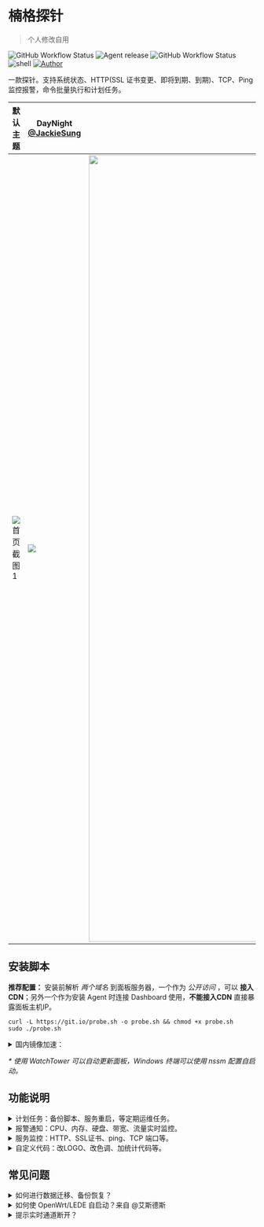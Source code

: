 # 楠格探针
> 个人修改自用

![GitHub Workflow Status](https://img.shields.io/github/workflow/status/xOS/Probe/Dashboard%20image?label=管理面板%20v2.2.3&logo=github&style=for-the-badge) ![Agent release](https://img.shields.io/github/v/release/xOS/Probe?color=brightgreen&label=Agent&style=for-the-badge&logo=github) ![GitHub Workflow Status](https://img.shields.io/github/workflow/status/xOS/Probe/Agent%20release?label=Agent%20CI&logo=github&style=for-the-badge) ![shell](https://img.shields.io/badge/安装脚本-v2.2.0-brightgreen?style=for-the-badge&logo=linux)
[![Author](https://img.shields.io/badge/%E4%BD%9C%E8%80%85-naiba-brightgreen?style=for-the-badge&logo=github)](https://github.com/naiba)

一款探针。支持系统状态、HTTP(SSL 证书变更、即将到期、到期)、TCP、Ping 监控报警，命令批量执行和计划任务。

| 默认主题                                                | DayNight [@JackieSung](https://github.com/JackieSung4ev) | hotaru                        |
| ------------------------------------------------------- | -------------------------------------------------------- | ---------------------------------------------------------------------- |
| ![首页截图1](https://github.com/xos/probe/raw/master/resource/%E6%88%AA%E5%B1%8F2021-03-17%2005.31.59.png) | <img src="https://s3.ax1x.com/2021/01/20/sfJv2q.jpg"/>   | <img src="https://s3.ax1x.com/2020/12/09/rPF4xJ.png" width="1600px" /> |

## 安装脚本

**推荐配置：** 安装前解析 _两个域名_ 到面板服务器，一个作为 _公开访问_ ，可以 **接入CDN**；另外一个作为安装 Agent 时连接 Dashboard 使用，**不能接入CDN** 直接暴露面板主机IP。

```shell
curl -L https://git.io/probe.sh -o probe.sh && chmod +x probe.sh
sudo ./probe.sh
```

<details>
    <summary>国内镜像加速：</summary>

```shell
curl -L https://cdn.jsdelivr.net/gh/xos/probe@master/script/probe.sh -o probe.sh && chmod +x probe.sh
CN=true sudo ./probe.sh
```

</details>

_\* 使用 WatchTower 可以自动更新面板，Windows 终端可以使用 nssm 配置自启动。_

## 功能说明

<details>
    <summary>计划任务：备份脚本、服务重启，等定期运维任务。</summary>

使用此功能可以定期结合 restic、rclone 给服务器备份，或者定期某项重启服务来重置网络连接。

</details>

<details>
    <summary>报警通知：CPU、内存、硬盘、带宽、流量实时监控。</summary>

#### 灵活通知方式

`#NG#` 是面板消息占位符，面板触发通知时会自动替换占位符到实际消息

Body 内容是`JSON` 格式的：**当请求类型为 FORM 时**，值为 `key:value` 的形式，`value` 里面可放置占位符，通知时会自动替换。**当请求类型为 JSON 时** 只会简进行字符串替换后直接提交到`URL`。

URL 里面也可放置占位符，请求时会进行简单的字符串替换。

参考下方的示例，非常灵活。

1. 添加通知方式

   - server 酱示例
     - 名称：server 酱
     - URL：https://sc.ftqq.com/SCUrandomkeys.send?text=#NG#
     - 请求方式: GET
     - 请求类型: 默认
     - Body: 空
   - wxpusher 示例，需要关注你的应用

     - 名称: wxpusher
     - URL：http://wxpusher.zjiecode.com/api/send/message
     - 请求方式: POST
     - 请求类型: JSON
     - Body: `{"appToken":"你的appToken","topicIds":[],"content":"#NG#","contentType":"1","uids":["你的uid"]}`

   - telegram 示例 [@haitau](https://github.com/haitau) 贡献
     - 名称：telegram 机器人消息通知
     - URL：https://api.telegram.org/botXXXXXX/sendMessage?chat_id=YYYYYY&text=#NG#
     - 请求方式: GET
     - 请求类型: 默认
     - Body: 空
     - URL 参数获取说明：botXXXXXX 中的 XXXXXX 是在 telegram 中关注官方 @Botfather ，输入/newbot ，创建新的机器人（bot）时，会提供的 token（在提示 Use this token to access the HTTP API:后面一行）这里 'bot' 三个字母不可少。创建 bot 后，需要先在 telegram 中与 BOT 进行对话（随便发个消息），然后才可用 API 发送消息。YYYYYY 是 telegram 用户的数字 ID。与机器人@userinfobot 对话可获得。

2. 添加一个离线报警

   - 名称：离线通知
   - 规则：`[{"Type":"offline","Duration":10}]`
   - 启用：√

3. 添加一个监控 CPU 持续 10s 超过 50% **且** 内存持续 20s 占用低于 20% 的报警

   - 名称：CPU+内存
   - 规则：`[{"Type":"cpu","Min":0,"Max":50,"Duration":10},{"Type":"memory","Min":20,"Max":0,"Duration":20}]`
   - 启用：√

#### 报警规则说明

##### 基本规则

- type
  - cpu、memory、swap、disk
  - net_in_speed(入站网速)、net_out_speed(出站网速)、net_all_speed(双向网速)、transfer_in(入站流量)、transfer_out(出站流量)、transfer_all(双向流量)
  - offline
- duration：持续秒数，秒数内采样记录 30% 以上触发阈值才会报警（防数据插针）
- min/max
  - 流量、网速类数值 为字节（1KB=1024B，1MB = 1024\*1024B）
  - 内存、硬盘、CPU 为占用百分比
  - 离线监控无需设置
- cover `[{"type":"offline","duration":10, "cover":0, "ignore":{"5": true}}]`
  - `0` 监控所有，通过 `ignore` 忽略特定服务器
  - `1` 忽略所有，通过 `ignore` 监控特定服务器
- ignore: `{"1": true, "2":false}` 特定服务器，搭配 `cover` 使用

##### 特殊：任意周期流量报警

可以用作月流量报警

- type
  - transfer_in_cycle 周期内的入站流量
  - transfer_out_cycle 周期内的出站流量
  - transfer_all_cycle 周期内双向流量和
- cycle_start 周期开始日期（可以是你机器计费周期的开始日期）
- cycle_interval 小时（可以设为 1 月，30\*24）
- min/max、cover、ignore 参考基本规则配置
- 示例: 3 号机器的每月 15 号计费的出站月流量 1T 报警 `[{"type":"transfer_out_cycle","max":1000000000000,"cycle_start":"2021-07-15T08:00:00Z","cycle_interval":720,"cover":1,"ignore":{"3":true}}]`
</details>

<details>
    <summary>服务监控：HTTP、SSL证书、ping、TCP 端口等。</summary>

进入 `/monitor` 页面点击新建监控即可，表单下面有相关说明。

</details>

<details>
  <summary>自定义代码：改LOGO、改色调、加统计代码等。</summary>

- 默认主题更改进度条颜色示例

  ```
  <style>
  .ui.fine.progress> .bar {
      background-color: pink !important;
  }
  </style>
  ```

- DayNight 主题更改进度条颜色示例（来自 [@hyt-allen-xu](https://github.com/hyt-allen-xu)）

  ```
  <style>
  .ui.fine.progress> .progress-bar {
    background-color: #00a7d0 !important;
  }
  </style>
  ```

- 默认主题修改 LOGO、移除版权示例（来自 [@iLay1678](https://github.com/iLay1678)）

  ```
  <style>
  .right.menu>a{
  visibility: hidden;
  }
  .footer .is-size-7{
  visibility: hidden;
  }
  .item img{
  visibility: hidden;
  }
  </style>
  <script>
  window.onload = function(){
  var avatar=document.querySelector(".item img")
  var footer=document.querySelector("div.is-size-7")
  footer.innerHTML="Powered by 你的名字"
  footer.style.visibility="visible"
  avatar.src="你的方形logo地址"
  avatar.style.visibility="visible"
  }
  </script>
  ```

- DayNight 移除版权示例（来自 [@hyt-allen-xu](https://github.com/hyt-allen-xu)）

  ```
  <script>
  window.onload = function(){
  var footer=document.querySelector("div.footer-container")
  footer.innerHTML="©2021 你的名字 & Powered by 你的名字"
  footer.style.visibility="visible"
  }
  </script>
  ```

- hotaru 主题更改背景图片示例

  ```
  <style>
  .hotaru-cover {
     background: url(https://s3.ax1x.com/2020/12/08/DzHv6A.jpg) center;
  }
  </style>
  ```

</details>

## 常见问题

<details>
    <summary>如何进行数据迁移、备份恢复？</summary>

数据储存在 `/opt/probe` 文件夹中，迁移数据时打包这个文件夹，到新环境解压。然后执行一键脚本安装即可

</details>

<details>
    <summary>如何使 OpenWrt/LEDE 自启动？来自 @艾斯德斯</summary>

首先在 release 下载对应的二进制解压 tar.gz 包后放置到 `/root`，然后 `chmod +x /root/probe-agent` 赋予执行权限，然后创建 `/etc/init.d/probe-service`：

```
#!/bin/sh /etc/rc.common

START=99
USE_PROCD=1

start_service() {
	procd_open_instance
	procd_set_param command /root/probe-agent -s 面板网址:接收端口 -p 唯一秘钥 -d
	procd_set_param respawn
	procd_close_instance
}

stop_service() {
    killall probe-agent
}

restart() {
	stop
	sleep 2
	start
}
```

赋予执行权限 `chmod +x /etc/init.d/probe-service` 然后启动服务 `/etc/init.d/probe-service enable && /etc/init.d/probe-service start`

</details>

<details>
    <summary>提示实时通道断开？</summary>

### 启用 HTTPS

使用宝塔反代或者上 CDN，建议 Agent 配置 跟 访问管理面板 使用不同的域名，这样管理面板使用的域名可以直接套 CDN，Agent 配置的域名是解析管理面板 IP 使用的，也方便后面管理面板迁移（如果你使用 IP，后面 IP 更换了，需要修改每个 agent，就麻烦了）

### 实时通道断开(WebSocket 反代)

使用反向代理时需要针对 `/ws` 路径的 WebSocket 进行特别配置以支持实时更新服务器状态。

- Nginx(宝塔)：在你的 nginx 配置文件中加入以下代码

  ```nginx
  server{

      #原有的一些配置
      #server_name blablabla...

      location /ws {
          proxy_pass http://ip:站点访问端口;
          proxy_http_version 1.1;
          proxy_set_header Upgrade $http_upgrade;
          proxy_set_header Connection "Upgrade";
          proxy_set_header Host $host;
      }

      #其他的 location blablabla...
  }
  ```

- CaddyServer v1（v2 无需特别配置）

  ```Caddyfile
  proxy /ws http://ip:8008 {
      websocket
  }
  ```

</details>
